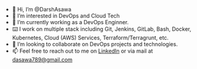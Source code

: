 - 👋 Hi, I’m @DarshAsawa
- 👀 I’m interested in DevOps and Cloud Tech
- 🌱 I’m currently working as a DevOps Enginner. 
- ⌨️ I work on multiple stack including Git, Jenkins, GitLab, Bash, Docker, Kubernetes, Cloud (AWS) Services, Terraform/Terragrunt, etc.
- 💞️ I’m looking to collaborate on DevOps projects and technologies.
- 📫 Feel free to reach out to me on [LinkedIn](https://www.linkedin.com/in/darsh-asawa-846a8b178/) or via mail at dasawa789@gmail.com

<!---
DarshAsawa/DarshAsawa is a ✨ special ✨ repository because its `README.md` (this file) appears on your GitHub profile.
You can click the Preview link to take a look at your changes.
--->
